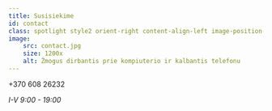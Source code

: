 ```yaml
---
title: Susisiekime
id: contact
class: spotlight style2 orient-right content-align-left image-position-center
image:
    src: contact.jpg
    size: 1200x
    alt: Žmogus dirbantis prie kompiuterio ir kalbantis telefonu
---
```


+370 608 26232

_I-V 9:00 - 19:00_



